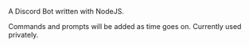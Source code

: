 A Discord Bot written with NodeJS. 

Commands and prompts will be added as time goes on. Currently used privately.
